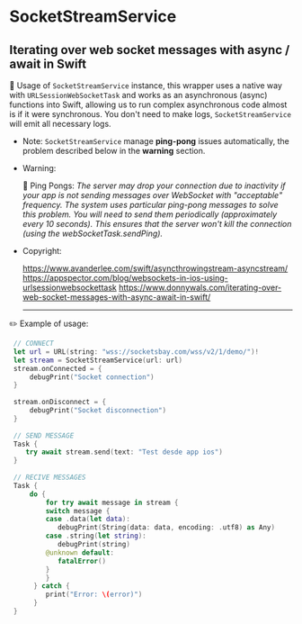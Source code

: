 # SocketStreamService

## Iterating over web socket messages with async / await in Swift


🚀 Usage of `SocketStreamService` instance, this wrapper uses a native way with `URLSessionWebSocketTask` and works as an asynchronous (async) functions into Swift, allowing us to run complex asynchronous code almost is if it were synchronous. You don't need to make logs, `SocketStreamService` will emit all necessary logs.
 
 - Note: `SocketStreamService` manage **ping-pong** issues automatically, the problem described below in the **warning** section.
 
 - Warning: 

   🏓 Ping Pongs:
   *The server may drop your connection due to inactivity if your app is not sending
   messages over WebSocket with "acceptable" frequency. The system uses particular
   ping-pong messages to solve this problem. You will need to send them periodically
   (approximately every 10 seconds). This ensures that the server won't kill the
   connection (using the webSocketTask.sendPing).*
 
 - Copyright: 
 
      https://www.avanderlee.com/swift/asyncthrowingstream-asyncstream/
      https://appspector.com/blog/websockets-in-ios-using-urlsessionwebsockettask
      https://www.donnywals.com/iterating-over-web-socket-messages-with-async-await-in-swift/

      -------


 ✏️ Example of usage:
 
```swift
 // CONNECT
 let url = URL(string: "wss://socketsbay.com/wss/v2/1/demo/")!
 let stream = SocketStreamService(url: url)
 stream.onConnected = {
     debugPrint("Socket connection")
 }
 
 stream.onDisconnect = {
     debugPrint("Socket disconnection")
 }
 
 // SEND MESSAGE
 Task {
    try await stream.send(text: "Test desde app ios")
 }
 
 // RECIVE MESSAGES
 Task {
     do {
         for try await message in stream {
         switch message {
         case .data(let data):
            debugPrint(String(data: data, encoding: .utf8) as Any)
         case .string(let string):
            debugPrint(string)
         @unknown default:
            fatalError()
         }
         }
      } catch {
         print("Error: \(error)")
      }
 }
 ```
